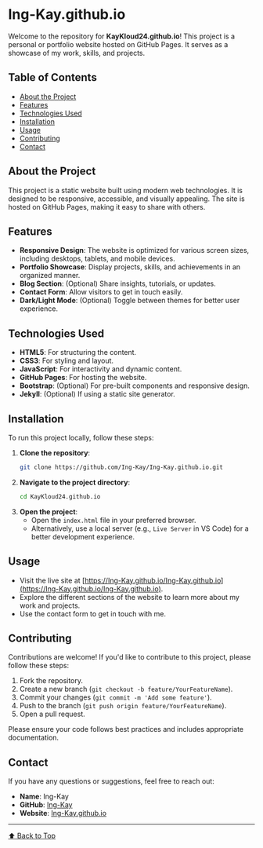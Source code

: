 # Ing-Kay.github.io 

Welcome to the repository for **KayKloud24.github.io**! This project is a personal or portfolio website hosted on GitHub Pages. It serves as a showcase of my work, skills, and projects.

## Table of Contents
- [About the Project](#about-the-project)
- [Features](#features)
- [Technologies Used](#technologies-used)
- [Installation](#installation)
- [Usage](#usage)
- [Contributing](#contributing)
- [Contact](#contact)

## About the Project
This project is a static website built using modern web technologies. It is designed to be responsive, accessible, and visually appealing. The site is hosted on GitHub Pages, making it easy to share with others.

## Features
- **Responsive Design**: The website is optimized for various screen sizes, including desktops, tablets, and mobile devices.
- **Portfolio Showcase**: Display projects, skills, and achievements in an organized manner.
- **Blog Section**: (Optional) Share insights, tutorials, or updates.
- **Contact Form**: Allow visitors to get in touch easily.
- **Dark/Light Mode**: (Optional) Toggle between themes for better user experience.

## Technologies Used
- **HTML5**: For structuring the content.
- **CSS3**: For styling and layout.
- **JavaScript**: For interactivity and dynamic content.
- **GitHub Pages**: For hosting the website.
- **Bootstrap**: (Optional) For pre-built components and responsive design.
- **Jekyll**: (Optional) If using a static site generator.

## Installation
To run this project locally, follow these steps:

1. **Clone the repository**:
   ```bash
   git clone https://github.com/Ing-Kay/Ing-Kay.github.io.git
   ```
2. **Navigate to the project directory**:
   ```bash
   cd KayKloud24.github.io
   ```
3. **Open the project**:
   - Open the `index.html` file in your preferred browser.
   - Alternatively, use a local server (e.g., `Live Server` in VS Code) for a better development experience.

## Usage
- Visit the live site at [https://Ing-Kay.github.io/Ing-Kay.github.io](https://Ing-Kay.github.io/Ing-Kay.github.io).
- Explore the different sections of the website to learn more about my work and projects.
- Use the contact form to get in touch with me.

## Contributing
Contributions are welcome! If you'd like to contribute to this project, please follow these steps:
1. Fork the repository.
2. Create a new branch (`git checkout -b feature/YourFeatureName`).
3. Commit your changes (`git commit -m 'Add some feature'`).
4. Push to the branch (`git push origin feature/YourFeatureName`).
5. Open a pull request.

Please ensure your code follows best practices and includes appropriate documentation.

## Contact
If you have any questions or suggestions, feel free to reach out:
- **Name**: Ing-Kay
- **GitHub**: [Ing-Kay](https://github.com/Ing-Kay)
- **Website**: [Ing-Kay.github.io](https://Ing-Kay.github.io/Ing-Kay.github.io)

---

[⬆ Back to Top](#table-of-contents)
